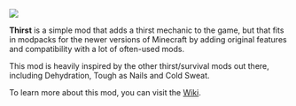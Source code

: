 ![](https://imgur.com/xUuRDg3.png)

**Thirst** is a simple mod that adds a thirst mechanic to the game, but that fits in modpacks for the newer versions of Minecraft by adding original features and compatibility with a lot of often-used mods.

This mod is heavily inspired by the other thirst/survival mods out there, including Dehydration, Tough as Nails and Cold Sweat.

To learn more about this mod, you can visit the [Wiki](https://github.com/ghen-git/Thirst-Mod/wiki).
